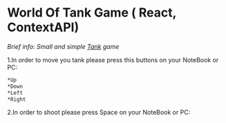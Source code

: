 # World Of Tank Game ( React, ContextAPI)

*Brief info: Small and simple [Tank](https://world-of-tank.herokuapp.com/) game* 

1.In order to move you tank please press this buttons on your NoteBook or PC:
```bash
*Up
*Down
*Left
*Right 
```

2.In order to shoot please press Space on your NoteBook or PC:

